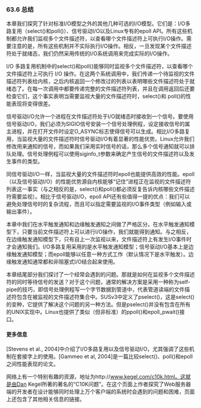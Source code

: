 ### 63.6 总结

本章我们探究了针对标准I/O模型之外的其他几种可选的I/O模型。它们是：I/O多路复用（select()和poll()）、信号驱动I/O以及Linux专有的epoll API。所有这些机制都允许我们监视多个文件描述符，以查看哪个文件描述符上可执行I/O操作。需要注意的是，所有这些机制并不实际执行I/O操作。相反，一旦发现某个文件描述符处于就绪态，我们仍然采用传统的I/O系统调用来完成实际的I/O操作。

I/O 多路复用机制中的select()和poll()能够同时监视多个文件描述符，以查看哪个文件描述符上可执行 I/O 操作。在这两个系统调用中，我们传递一个待监视的文件描述符列表给内核，之后内核返回一个修改过的列表以表明哪些文件描述符处于就绪态了。在每一次调用中都要传递完整的文件描述符列表，并且在调用返回后还要检查它们，这个事实表明当需要监视大量的文件描述符时，select()和 poll()的性能表现将变得很差。

信号驱动I/O允许一个进程在文件描述符处于I/O就绪态时接收到一个信号。要使用信号驱动I/O，我们必须为SIGIO信号安装一个信号处理例程，设定接收信号的属主进程，并在打开文件时设定O_ASYNC标志使得信号可以生成。相比I/O多路复用，当监视大量的文件描述符时信号驱动I/O有着显著的性能优势。Linux允许我们修改用来通知的信号，而如果我们采用实时信号的话，那么多个信号通知就可以排队处理。信号处理例程可以使用siginfo_t参数来确定产生信号的文件描述符以及发生事件的类型。

同信号驱动I/O一样，当监视大量的文件描述符时epoll也能提供高效的性能。epoll（以及信号驱动I/O）的性能优势源自内核能够“记住”进程正在监视的文件描述符列表这一事实（与之相反的是，select()和poll()都必须反复告诉内核哪些文件描述符需要监视）。相比于信号驱动I/O，epoll API还有些值得一提的优点：我们可以避免处理信号时的复杂流程，而且可以指定需要监视的I/O事件类型（例如输入或输出事件）。

本章中我们在水平触发通知和边缘触发通知之间做了严格区分。在水平触发通知模型下，只要当前文件描述符上可以进行I/O操作，我们就能得到通知。与之相反，在边缘触发通知模型下，只有自上一次监视以来，文件描述符上有发生I/O事件时才会通知我们。I/O多路复用采用的是水平触发通知模型；信号驱动I/O基本上是边缘触发通知模型；而epoll能够以任意一种方式工作（默认情况下是水平触发）。边缘触发通知通常都和非阻塞式I/O结合起来使用。

本章结尾部分我们探讨了一个经常会遇到的问题。那就是如何在监视多个文件描述符的同时等待信号的发送？对于这个问题，通常的解决方案是采用一种称为self-pipe的技巧，即信号处理例程写一个字节数据到管道中，代表管道读端的文件描述符包含在被监视的文件描述符集合中。SUSv3中定义了pselect()，这是select()的变种，它提供了解决这个问题的另一种方法。但是pselect()并没有包含在所有的UNIX实现中。Linux也提供了类似（但非标准）的ppoll()和epoll_pwait()接口。

#### 更多信息

[Stevens et al., 2004]中介绍了I/O多路复用以及信号驱动I/O，尤其强调了这些机制在套接字上的使用。[Gammeo et al, 2004]是一篇比较select()、poll()和epoll之间性能表现的论文。

网络上有一个特别有趣的资源，地址为http://www.kegel.com/c10k.html。这就是由Dan Kegel所著的著名的“C10K问题”。在这个页面上作者探究了Web服务器端的开发者在设计能够同时处理上万个客户端的系统时会遇到的问题和困难，页面上还包含了其他相关信息的链接。

